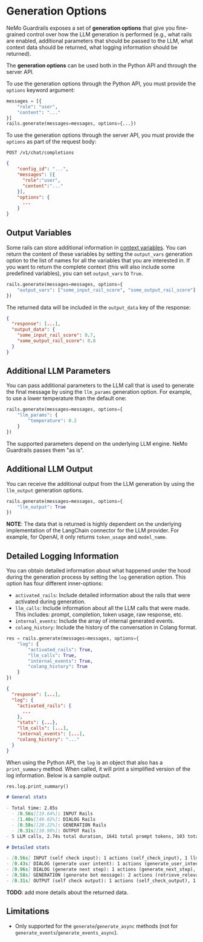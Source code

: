 # Generation Options

NeMo Guardrails exposes a set of **generation options** that give you fine-grained control over how the LLM generation is performed (e.g., what rails are enabled, additional parameters that should be passed to the LLM, what context data should be returned, what logging information should be returned).

The **generation options** can be used both in the Python API and through the server API.

To use the generation options through the Python API, you must provide the `options` keyword argument:
```python
messages = [{
    "role": "user",
    "content": "..."
}]
rails.generate(messages=messages, options={...})
```

To use the generation options through the server API, you must provide the `options` as part of the request body:
```
POST /v1/chat/completions
```
```json
{
    "config_id": "...",
    "messages": [{
      "role":"user",
      "content":"..."
    }],
    "options": {
      ...
    }
}
```

## Output Variables

Some rails can store additional information in [context variables](../colang-language-syntax-guide.md#variables). You can return the content of these variables by setting the `output_vars` generation option to the list of names for all the variables that you are interested in. If you want to return the complete context (this will also include some predefined variables), you can set `output_vars` to `True`.

```python
rails.generate(messages=messages, options={
    "output_vars": ["some_input_rail_score", "some_output_rail_score"]
})
```

The returned data will be included in the `output_data` key of the response:

```json
{
  "response": [...],
  "output_data": {
    "some_input_rail_score": 0.7,
    "some_output_rail_score": 0.8
  }
}
```

## Additional LLM Parameters

You can pass additional parameters to the LLM call that is used to generate the final message by using the `llm_params` generation option. For example, to use a lower temperature than the default one:

```python
rails.generate(messages=messages, options={
    "llm_params": {
        "temperature": 0.2
    }
})
```

The supported parameters depend on the underlying LLM engine. NeMo Guardrails passes them "as is".

## Additional LLM Output

You can receive the additional output from the LLM generation by using the `llm_output` generation options.

```python
rails.generate(messages=messages, options={
    "llm_output": True
})
```

**NOTE**: The data that is returned is highly dependent on the underlying implementation of the LangChain connector for the LLM provider. For example, for OpenAI, it only returns `token_usage` and `model_name`.

## Detailed Logging Information

You can obtain detailed information about what happened under the hood during the generation process by setting the `log` generation option. This option has four different inner-options:

- `activated_rails`: Include detailed information about the rails that were activated during generation.
- `llm_calls`: Include information about all the LLM calls that were made. This includes: prompt, completion, token usage, raw response, etc.
- `internal_events`: Include the array of internal generated events.
- `colang_history`: Include the history of the conversation in Colang format.

```python
res = rails.generate(messages=messages, options={
    "log": {
        "activated_rails": True,
        "llm_calls": True,
        "internal_events": True,
        "colang_history": True
    }
})
```

```json
{
  "response": [...],
  "log": {
    "activated_rails": {
      ...
    },
    "stats": {...},
    "llm_calls": [...],
    "internal_events": [...],
    "colang_history": "..."
  }
}
```

When using the Python API, the `log` is an object that also has a `print_summary` method. When called, it will print a simplified version of the log information. Below is a sample output.

```python
res.log.print_summary()
```

```markdown
# General stats

- Total time: 2.85s
  - [0.56s][19.64%]: INPUT Rails
  - [1.40s][49.02%]: DIALOG Rails
  - [0.58s][20.22%]: GENERATION Rails
  - [0.31s][10.98%]: OUTPUT Rails
- 5 LLM calls, 2.74s total duration, 1641 total prompt tokens, 103 total completion tokens, 1744 total tokens.

# Detailed stats

- [0.56s] INPUT (self check input): 1 actions (self_check_input), 1 llm calls [0.56s]
- [0.43s] DIALOG (generate user intent): 1 actions (generate_user_intent), 1 llm calls [0.43s]
- [0.96s] DIALOG (generate next step): 1 actions (generate_next_step), 1 llm calls [0.95s]
- [0.58s] GENERATION (generate bot message): 2 actions (retrieve_relevant_chunks, generate_bot_message), 1 llm calls [0.49s]
- [0.31s] OUTPUT (self check output): 1 actions (self_check_output), 1 llm calls [0.31s]
```

**TODO**: add more details about the returned data.

## Limitations

- Only supported for the `generate`/`generate_async` methods (not for `generate_events`/`generate_events_async`).
